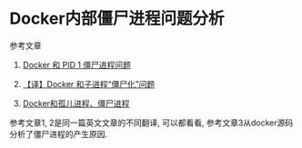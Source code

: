 # Docker内部僵尸进程问题分析

参考文章

1. [Docker 和 PID 1 僵尸进程问题](https://www.oschina.net/translate/docker-and-the-pid-1-zombie-reaping-problem)

2. [【译】Docker 和子进程“僵尸化”问题](https://gist.github.com/snakevil/0b47072fcb626b87f4bd4ab80f7d8946)

3. [Docker和孤儿进程、僵尸进程](https://yq.aliyun.com/articles/61894)

参考文章1, 2是同一篇英文文章的不同翻译, 可以都看看, 参考文章3从docker源码分析了僵尸进程的产生原因.
